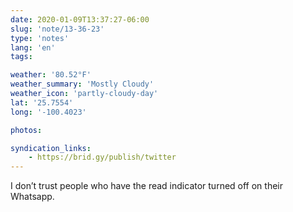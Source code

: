 ```yaml
---
date: 2020-01-09T13:37:27-06:00
slug: 'note/13-36-23'
type: 'notes'
lang: 'en'
tags:

weather: '80.52°F'
weather_summary: 'Mostly Cloudy'
weather_icon: 'partly-cloudy-day'
lat: '25.7554'
long: '-100.4023'

photos:

syndication_links:
    - https://brid.gy/publish/twitter
---
```

I don’t trust people who have the read indicator turned off on their Whatsapp.